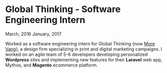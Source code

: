 # Global Thinking - Software Engineering Intern

<div class="dates">
  <span>March, 2016</span>
  <span>January, 2017</span>
</div>

Worked as a software engineering intern for Global Thinking (now [More Vang](https://morevang.com/)), a design firm specializing in print and digital marketing campaigns. I worked on an agile team of 5-6 developers developing personalized **Wordpress** sites and implementing new features for their **Laravel** web app, Mythos, and **Magento** ecommerce platform.
